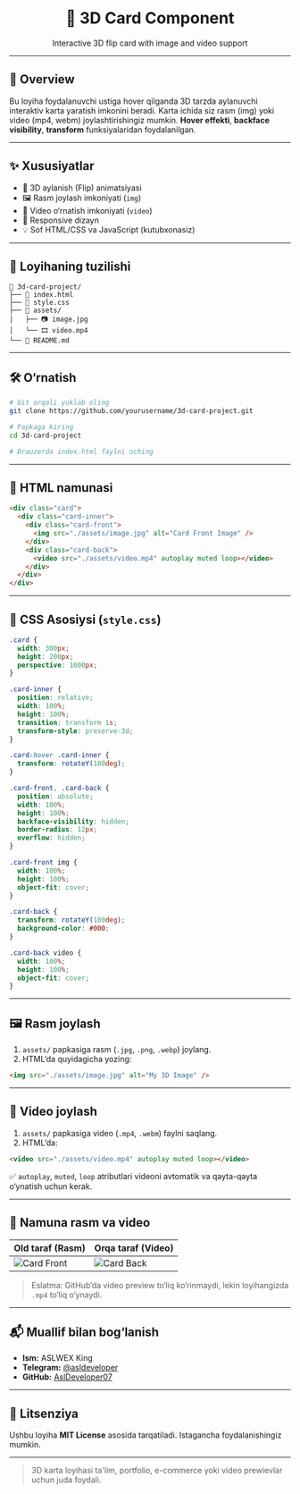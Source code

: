 <div align="center">
  <h1>🎴 3D Card Component</h1>
  <p>Interactive 3D flip card with image and video support</p>
</div>

---

## 📌 Overview

Bu loyiha foydalanuvchi ustiga hover qilganda 3D tarzda aylanuvchi interaktiv karta yaratish imkonini beradi. Karta ichida siz rasm (img) yoki video (mp4, webm) joylashtirishingiz mumkin. **Hover effekti**, **backface visibility**, **transform** funksiyalaridan foydalanilgan.

---

## ✨ Xususiyatlar

- 🔁 3D aylanish (Flip) animatsiyasi
- 🖼 Rasm joylash imkoniyati (`img`)
- 🎥 Video o‘rnatish imkoniyati (`video`)
- 📱 Responsive dizayn
- 💡 Sof HTML/CSS va JavaScript (kutubxonasiz)

---

## 📂 Loyihaning tuzilishi

```
📁 3d-card-project/
├── 📄 index.html
├── 📄 style.css
├── 📁 assets/
│   ├── 📷 image.jpg
│   └── 🎞 video.mp4
└── 📄 README.md
```

---

## 🛠 O‘rnatish

```bash
# Git orqali yuklab oling
git clone https://github.com/yourusername/3d-card-project.git

# Papkaga kiring
cd 3d-card-project

# Brauzerda index.html faylni oching
```

---

## 🧩 HTML namunasi

```html
<div class="card">
  <div class="card-inner">
    <div class="card-front">
      <img src="./assets/image.jpg" alt="Card Front Image" />
    </div>
    <div class="card-back">
      <video src="./assets/video.mp4" autoplay muted loop></video>
    </div>
  </div>
</div>
```

---

## 🎨 CSS Asosiysi (`style.css`)

```css
.card {
  width: 300px;
  height: 200px;
  perspective: 1000px;
}

.card-inner {
  position: relative;
  width: 100%;
  height: 100%;
  transition: transform 1s;
  transform-style: preserve-3d;
}

.card:hover .card-inner {
  transform: rotateY(180deg);
}

.card-front, .card-back {
  position: absolute;
  width: 100%;
  height: 100%;
  backface-visibility: hidden;
  border-radius: 12px;
  overflow: hidden;
}

.card-front img {
  width: 100%;
  height: 100%;
  object-fit: cover;
}

.card-back {
  transform: rotateY(180deg);
  background-color: #000;
}

.card-back video {
  width: 100%;
  height: 100%;
  object-fit: cover;
}
```

---

## 🖼 Rasm joylash

1. `assets/` papkasiga rasm (`.jpg`, `.png`, `.webp`) joylang.
2. HTML’da quyidagicha yozing:

```html
<img src="./assets/image.jpg" alt="My 3D Image" />
```

---

## 🎥 Video joylash

1. `assets/` papkasiga video (`.mp4`, `.webm`) faylni saqlang.
2. HTML’da:

```html
<video src="./assets/video.mp4" autoplay muted loop></video>
```

✅ `autoplay`, `muted`, `loop` atributlari videoni avtomatik va qayta-qayta o‘ynatish uchun kerak.

---

## 🧪 Namuna rasm va video

| Old taraf (Rasm) | Orqa taraf (Video) |
|------------------|--------------------|
| ![Card Front](./assets/sample-front.jpg) | ![Card Back](./assets/sample-back.gif) |

> Eslatma: GitHub’da video preview to‘liq ko‘rinmaydi, lekin loyihangizda `.mp4` to‘liq o‘ynaydi.

---

## 📬 Muallif bilan bog‘lanish

- **Ism:** ASLWEX King
- **Telegram:** [@asldeveloper](https://t.me/asldeveloper)
- **GitHub:** [AslDeveloper07](https://github.com/AslDeveloper07)

---

## 📜 Litsenziya

Ushbu loyiha **MIT License** asosida tarqatiladi. Istagancha foydalanishingiz mumkin.

---

> 3D karta loyihasi ta'lim, portfolio, e-commerce yoki video prewievlar uchun juda foydali.
